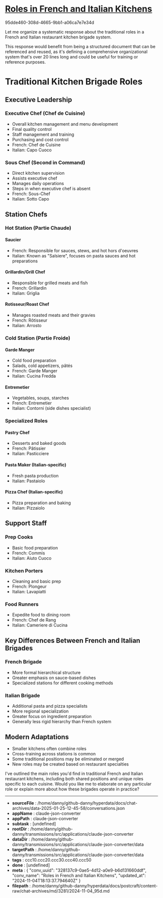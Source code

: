 # [Roles in French and Italian Kitchens](https://claude.ai/chat/328137c9-0ae5-4d12-a0e9-b6d131660ddf)

95dde460-308d-4665-9bb1-a06ca7e7e34d

 Let me organize a systematic response about the traditional roles in a French and Italian restaurant kitchen brigade system.

<antThinking>This response would benefit from being a structured document that can be referenced and reused, as it's defining a comprehensive organizational system that's over 20 lines long and could be useful for training or reference purposes.</antThinking>

<antArtifact identifier="kitchen-roles" type="text/markdown" title="Traditional French and Italian Kitchen Brigade Roles">

# Traditional Kitchen Brigade Roles

## Executive Leadership

### Executive Chef (Chef de Cuisine)
- Overall kitchen management and menu development
- Final quality control
- Staff management and training
- Purchasing and cost control
- French: Chef de Cuisine
- Italian: Capo Cuoco

### Sous Chef (Second in Command)
- Direct kitchen supervision
- Assists executive chef
- Manages daily operations
- Steps in when executive chef is absent
- French: Sous-Chef
- Italian: Sotto Capo

## Station Chefs

### Hot Station (Partie Chaude)

#### Saucier
- French: Responsible for sauces, stews, and hot hors d'oeuvres
- Italian: Known as "Salsiere", focuses on pasta sauces and hot preparations

#### Grillardin/Grill Chef
- Responsible for grilled meats and fish
- French: Grillardin
- Italian: Griglia

#### Rotisseur/Roast Chef
- Manages roasted meats and their gravies
- French: Rôtisseur
- Italian: Arrosto

### Cold Station (Partie Froide)

#### Garde Manger
- Cold food preparation
- Salads, cold appetizers, pâtés
- French: Garde Manger
- Italian: Cucina Fredda

#### Entremetier
- Vegetables, soups, starches
- French: Entremetier
- Italian: Contorni (side dishes specialist)

### Specialized Roles

#### Pastry Chef
- Desserts and baked goods
- French: Pâtissier
- Italian: Pasticciere

#### Pasta Maker (Italian-specific)
- Fresh pasta production
- Italian: Pastaiolo

#### Pizza Chef (Italian-specific)
- Pizza preparation and baking
- Italian: Pizzaiolo

## Support Staff

### Prep Cooks
- Basic food preparation
- French: Commis
- Italian: Aiuto Cuoco

### Kitchen Porters
- Cleaning and basic prep
- French: Plongeur
- Italian: Lavapiatti

### Food Runners
- Expedite food to dining room
- French: Chef de Rang
- Italian: Cameriere di Cucina

## Key Differences Between French and Italian Brigades

### French Brigade
- More formal hierarchical structure
- Greater emphasis on sauce-based dishes
- Specialized stations for different cooking methods

### Italian Brigade
- Additional pasta and pizza specialists
- More regional specialization
- Greater focus on ingredient preparation
- Generally less rigid hierarchy than French system

## Modern Adaptations

- Smaller kitchens often combine roles
- Cross-training across stations is common
- Some traditional positions may be eliminated or merged
- New roles may be created based on restaurant specialties

</antArtifact>

I've outlined the main roles you'd find in traditional French and Italian restaurant kitchens, including both shared positions and unique roles specific to each cuisine. Would you like me to elaborate on any particular role or explain more about how these brigades operate in practice?

---

* **sourceFile** : /home/danny/github-danny/hyperdata/docs/chat-archives/data-2025-01-25-12-45-58/conversations.json
* **appName** : claude-json-converter
* **appPath** : claude-json-converter
* **subtask** : [undefined]
* **rootDir** : /home/danny/github-danny/transmissions/src/applications/claude-json-converter
* **dataDir** : /home/danny/github-danny/transmissions/src/applications/claude-json-converter/data
* **targetPath** : /home/danny/github-danny/transmissions/src/applications/claude-json-converter/data
* **tags** : ccc10.ccc20.ccc30.ccc40.ccc50
* **done** : [undefined]
* **meta** : {
  "conv_uuid": "328137c9-0ae5-4d12-a0e9-b6d131660ddf",
  "conv_name": "Roles in French and Italian Kitchens",
  "updated_at": "2024-11-04T18:13:37.794640Z"
}
* **filepath** : /home/danny/github-danny/hyperdata/docs/postcraft/content-raw/chat-archives/md/3281/2024-11-04_95d.md